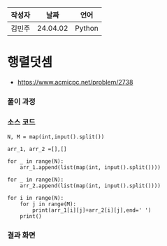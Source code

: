 | 작성자  |   날짜   | 언어    |
| ------- | --------- | ------- |
| 김민주    | 24.04.02  | Python  |

# 행렬덧셈

 - https://www.acmicpc.net/problem/2738


### 풀이 과정  



### 소스 코드

```
N, M = map(int,input().split())

arr_1, arr_2 =[],[]

for _ in range(N):
    arr_1.append(list(map(int, input().split())))

for _ in range(N):
    arr_2.append(list(map(int, input().split())))

for i in range(N):
    for j in range(M):
        print(arr_1[i][j]+arr_2[i][j],end=' ')
    print()
```

### 결과 화면
